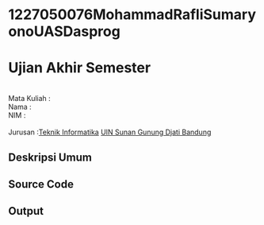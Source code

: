 # 1227050076MohammadRafliSumaryonoUASDasprog

# Ujian Akhir Semester 
<br>Mata Kuliah 	:
<br> Nama		:
<br>NIM		:	
<br>Jurusan		:[Teknik Informatika](http://if.uinsgd.ac.id/) [UIN Sunan Gunung Djati Bandung](https://uinsgd.ac.id/) 

## Deskripsi Umum

## Source Code

## Output
